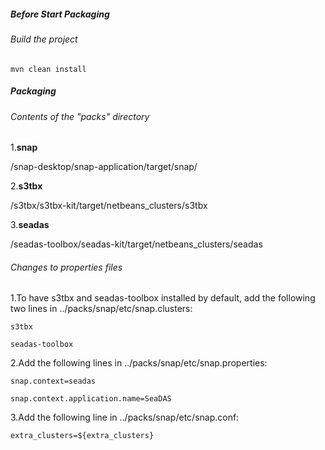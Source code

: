##### Before Start Packaging

###### Build the project

`mvn clean install` 
    <entries>
      <fileEntry mountPoint="611" file="./images/SNAP_icon_48.jpg" />
      <fileEntry mountPoint="646" file="../snap-desktop/snap-application/target/snap/etc/snap.clusters" />
      <dirEntry mountPoint="646" file="../snap-engine/etc" fileMode="666" overrideFileMode="true" subDirectory="etc" />
      <fileEntry mountPoint="1017" file="../snap-desktop/snap-main/target/snap-main.jar" />
      <dirEntry mountPoint="58" file="../snap-desktop/snap-application/target/snap/snap" entryMode="subdir" subDirectory="snap" />
      <dirEntry mountPoint="58" file="../snap-desktop/snap-application/target/snap/platform" entryMode="subdir" subDirectory="platform" />
      <dirEntry mountPoint="58" file="../snap-desktop/snap-application/target/snap/ide" entryMode="subdir" subDirectory="ide" />
      <dirEntry mountPoint="58" file="../s1tbx/s1tbx-kit/target/netbeans_clusters/s1tbx" entryMode="subdir" subDirectory="s1tbx" />
      <dirEntry mountPoint="58" file="../s2tbx/s2tbx-kit/target/netbeans_clusters/s2tbx" entryMode="subdir" subDirectory="s2tbx" />
      <dirEntry mountPoint="58" file="../s3tbx/s3tbx-kit/target/netbeans_clusters/s3tbx" entryMode="subdir" subDirectory="s3tbx" />
      <dirEntry mountPoint="58" file="../s1tbx/s1tbx-kit/target/netbeans_clusters/rstb" entryMode="subdir" subDirectory="rstb" />
      <dirEntry mountPoint="58" file="../smos-box/smos-kit/target/netbeans_clusters/smos" entryMode="subdir" subDirectory="smos" />
      <dirEntry mountPoint="58" file="../probavbox/probavbox-kit/target/netbeans_clusters/probavbox" entryMode="subdir" subDirectory="probavbox" />
      <fileEntry mountPoint="58" file="./LICENSE.txt" />
      <fileEntry mountPoint="58" file="../snap-desktop/snap-application/target/snap/THIRDPARTY_LICENSES.txt" />
      <fileEntry mountPoint="58" file="./VERSION.txt" />
      <dirEntry mountPoint="636" file="./files/macosx" subDirectory="macosx" />
      <dirEntry mountPoint="643" file="./files/winx32" subDirectory="winx32" />
      <dirEntry mountPoint="644" file="./files/winx64" subDirectory="winx64" />
      <dirEntry mountPoint="645" file="./files/unix" subDirectory="unix" />
    </entries>
    
 
##### Packaging
###### _Contents of the "packs" directory_

1.**snap**

/snap-desktop/snap-application/target/snap/

2.**s3tbx**

/s3tbx/s3tbx-kit/target/netbeans_clusters/s3tbx

3.**seadas**

/seadas-toolbox/seadas-kit/target/netbeans_clusters/seadas

###### _Changes to properties files_ 

1.To have s3tbx and seadas-toolbox installed by default, add the following 
two lines in ../packs/snap/etc/snap.clusters:

`s3tbx`

`seadas-toolbox`

2.Add the following lines in ../packs/snap/etc/snap.properties:

`snap.context=seadas`

`snap.context.application.name=SeaDAS`

3.Add the following line in ../packs/snap/etc/snap.conf:

`extra_clusters=${extra_clusters}`